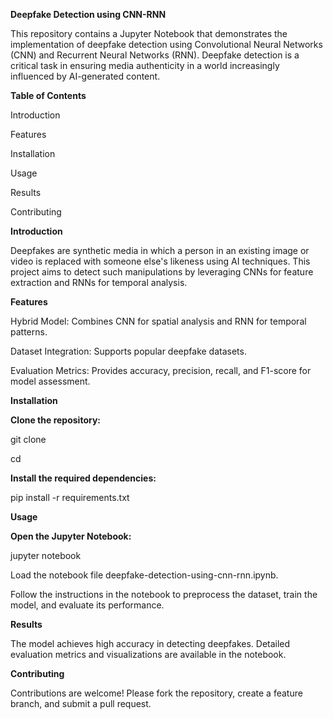 **Deepfake Detection using CNN-RNN**

This repository contains a Jupyter Notebook that demonstrates the implementation of deepfake detection using Convolutional Neural Networks (CNN) and Recurrent Neural Networks (RNN). Deepfake detection is a critical task in ensuring media authenticity in a world increasingly influenced by AI-generated content.

**Table of Contents**

Introduction

Features

Installation

Usage

Results

Contributing

**Introduction**

Deepfakes are synthetic media in which a person in an existing image or video is replaced with someone else's likeness using AI techniques. This project aims to detect such manipulations by leveraging CNNs for feature extraction and RNNs for temporal analysis.

**Features**

Hybrid Model: Combines CNN for spatial analysis and RNN for temporal patterns.

Dataset Integration: Supports popular deepfake datasets.

Evaluation Metrics: Provides accuracy, precision, recall, and F1-score for model assessment.

**Installation**

**Clone the repository:**

git clone <repository-url>

cd <repository-name>

**Install the required dependencies:**

pip install -r requirements.txt

**Usage**

**Open the Jupyter Notebook:**

jupyter notebook

Load the notebook file deepfake-detection-using-cnn-rnn.ipynb.

Follow the instructions in the notebook to preprocess the dataset, train the model, and evaluate its performance.

**Results**

The model achieves high accuracy in detecting deepfakes. Detailed evaluation metrics and visualizations are available in the notebook.

**Contributing**

Contributions are welcome! Please fork the repository, create a feature branch, and submit a pull request.
